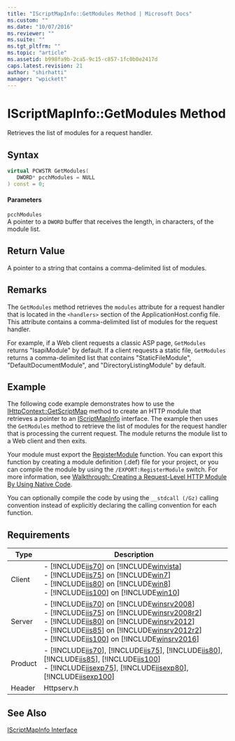 ```yaml
---
title: "IScriptMapInfo::GetModules Method | Microsoft Docs"
ms.custom: ""
ms.date: "10/07/2016"
ms.reviewer: ""
ms.suite: ""
ms.tgt_pltfrm: ""
ms.topic: "article"
ms.assetid: b998fa9b-2ca5-9c15-c857-1fc0b0e2417d
caps.latest.revision: 21
author: "shirhatti"
manager: "wpickett"
---
```

# IScriptMapInfo::GetModules Method
Retrieves the list of modules for a request handler.  
  
## Syntax  
  
```cpp  
virtual PCWSTR GetModules(  
   DWORD* pcchModules = NULL  
) const = 0;  
```  
  
#### Parameters  
 `pcchModules`  
 A pointer to a `DWORD` buffer that receives the length, in characters, of the module list.  
  
## Return Value  
 A pointer to a string that contains a comma-delimited list of modules.  
  
## Remarks  
 The `GetModules` method retrieves the `modules` attribute for a request handler that is located in the `<handlers>` section of the ApplicationHost.config file. This attribute contains a comma-delimited list of modules for the request handler.  
  
 For example, if a Web client requests a classic ASP page, `GetModules` returns "IsapiModule" by default. If a client requests a static file, `GetModules` returns a comma-delimited list that contains "StaticFileModule", "DefaultDocumentModule", and "DirectoryListingModule" by default.  
  
## Example  
 The following code example demonstrates how to use the [IHttpContext::GetScriptMap](../../../webdevelopment-reference\native-code-api\webdev-native-api-reference/ihttpcontext-getscriptmap-method.md) method to create an HTTP module that retrieves a pointer to an [IScriptMapInfo](../../../webdevelopment-reference\native-code-api\webdev-native-api-reference/iscriptmapinfo-interface.md) interface. The example then uses the `GetModules` method to retrieve the list of modules for the request handler that is processing the current request. The module returns the module list to a Web client and then exits.  
  
<!-- TODO: review snippet reference  [!CODE [IScriptMapInfoGetModules#1](IScriptMapInfoGetModules#1)]  -->  
  
 Your module must export the [RegisterModule](../../../webdevelopment-reference\native-code-api\webdev-native-api-reference/pfn-registermodule-function.md) function. You can export this function by creating a module definition (.def) file for your project, or you can compile the module by using the `/EXPORT:RegisterModule` switch. For more information, see [Walkthrough: Creating a Request-Level HTTP Module By Using Native Code](../../../webdevelopment-reference\native-code-development-overview\native-code-dev-overview/walkthrough-creating-a-request-level-http-module-by-using-native-code.md).  
  
 You can optionally compile the code by using the `__stdcall (/Gz)` calling convention instead of explicitly declaring the calling convention for each function.  
  
## Requirements  
  
|Type|Description|  
|----------|-----------------|  
|Client|-   [!INCLUDE[iis70](../../../wmi-provider/includes/iis70-md.md)] on [!INCLUDE[winvista](../../../wmi-provider/includes/winvista-md.md)]<br />-   [!INCLUDE[iis75](../../../wmi-provider/includes/iis75-md.md)] on [!INCLUDE[win7](../../../wmi-provider/includes/win7-md.md)]<br />-   [!INCLUDE[iis80](../../../wmi-provider/includes/iis80-md.md)] on [!INCLUDE[win8](../../../wmi-provider/includes/win8-md.md)]<br />-   [!INCLUDE[iis100](../../../wmi-provider/includes/iis100-md.md)] on [!INCLUDE[win10](../../../wmi-provider/includes/win10-md.md)]|  
|Server|-   [!INCLUDE[iis70](../../../wmi-provider/includes/iis70-md.md)] on [!INCLUDE[winsrv2008](../../../wmi-provider/includes/winsrv2008-md.md)]<br />-   [!INCLUDE[iis75](../../../wmi-provider/includes/iis75-md.md)] on [!INCLUDE[winsrv2008r2](../../../wmi-provider/includes/winsrv2008r2-md.md)]<br />-   [!INCLUDE[iis80](../../../wmi-provider/includes/iis80-md.md)] on [!INCLUDE[winsrv2012](../../../wmi-provider/includes/winsrv2012-md.md)]<br />-   [!INCLUDE[iis85](../../../wmi-provider/includes/iis85-md.md)] on [!INCLUDE[winsrv2012r2](../../../wmi-provider/includes/winsrv2012r2-md.md)]<br />-   [!INCLUDE[iis100](../../../wmi-provider/includes/iis100-md.md)] on [!INCLUDE[winsrv2016](../../../wmi-provider/includes/winsrv2016-md.md)]|  
|Product|-   [!INCLUDE[iis70](../../../wmi-provider/includes/iis70-md.md)], [!INCLUDE[iis75](../../../wmi-provider/includes/iis75-md.md)], [!INCLUDE[iis80](../../../wmi-provider/includes/iis80-md.md)], [!INCLUDE[iis85](../../../wmi-provider/includes/iis85-md.md)], [!INCLUDE[iis100](../../../wmi-provider/includes/iis100-md.md)]<br />-   [!INCLUDE[iisexp75](../../../webdevelopment-reference\native-code-api\webdev-native-api-reference/includes/iisexp75-md.md)], [!INCLUDE[iisexp80](../../../webdevelopment-reference\native-code-api\webdev-native-api-reference/includes/iisexp80-md.md)], [!INCLUDE[iisexp100](../../../webdevelopment-reference\native-code-api\webdev-native-api-reference/includes/iisexp100-md.md)]|  
|Header|Httpserv.h|  
  
## See Also  
 [IScriptMapInfo Interface](../../../webdevelopment-reference\native-code-api\webdev-native-api-reference/iscriptmapinfo-interface.md)